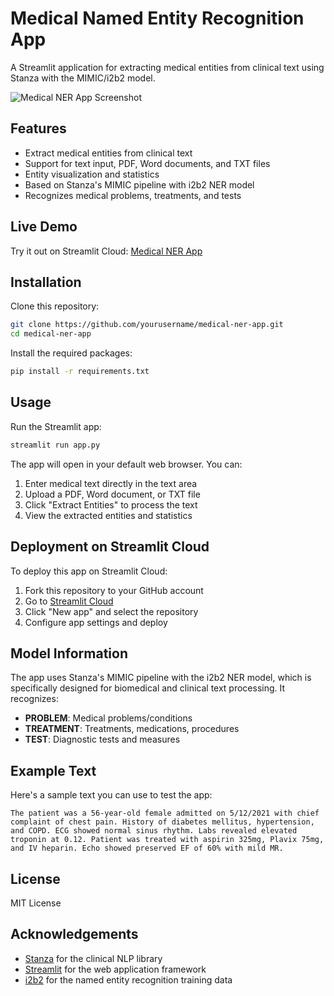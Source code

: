# Medical Named Entity Recognition App

A Streamlit application for extracting medical entities from clinical text using Stanza with the MIMIC/i2b2 model.

![Medical NER App Screenshot](https://raw.githubusercontent.com/yourusername/medical-ner-app/main/screenshot.png)

## Features

- Extract medical entities from clinical text
- Support for text input, PDF, Word documents, and TXT files
- Entity visualization and statistics
- Based on Stanza's MIMIC pipeline with i2b2 NER model
- Recognizes medical problems, treatments, and tests

## Live Demo

Try it out on Streamlit Cloud: [Medical NER App](https://medical-ner-app.streamlit.app/)

## Installation

Clone this repository:

```bash
git clone https://github.com/yourusername/medical-ner-app.git
cd medical-ner-app
```

Install the required packages:

```bash
pip install -r requirements.txt
```

## Usage

Run the Streamlit app:

```bash
streamlit run app.py
```

The app will open in your default web browser. You can:

1. Enter medical text directly in the text area
2. Upload a PDF, Word document, or TXT file
3. Click "Extract Entities" to process the text
4. View the extracted entities and statistics

## Deployment on Streamlit Cloud

To deploy this app on Streamlit Cloud:

1. Fork this repository to your GitHub account
2. Go to [Streamlit Cloud](https://streamlit.io/cloud)
3. Click "New app" and select the repository
4. Configure app settings and deploy

## Model Information

The app uses Stanza's MIMIC pipeline with the i2b2 NER model, which is specifically designed for biomedical and clinical text processing. It recognizes:

- **PROBLEM**: Medical problems/conditions
- **TREATMENT**: Treatments, medications, procedures
- **TEST**: Diagnostic tests and measures

## Example Text

Here's a sample text you can use to test the app:

```
The patient was a 56-year-old female admitted on 5/12/2021 with chief complaint of chest pain. History of diabetes mellitus, hypertension, and COPD. ECG showed normal sinus rhythm. Labs revealed elevated troponin at 0.12. Patient was treated with aspirin 325mg, Plavix 75mg, and IV heparin. Echo showed preserved EF of 60% with mild MR.
```

## License

MIT License

## Acknowledgements

- [Stanza](https://stanfordnlp.github.io/stanza/) for the clinical NLP library
- [Streamlit](https://streamlit.io/) for the web application framework
- [i2b2](https://www.i2b2.org/) for the named entity recognition training data

